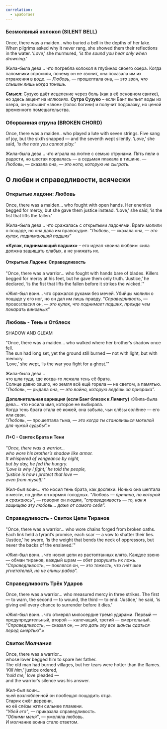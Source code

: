 ```yaml
---
correlation:
  - ъработает
---
```

### Безмолвный колокол (SILENT BELL)
Once, there was a maiden.. who buried a bell in the depths of her lake.
When pilgrims asked why it never rang, she showed them their reflections in the water.
‘*Love*,’ she murmured, *‘is the sound you hear only when drowning.’*


Жила-была дева…
что погребла колокол в глубинах своего озера.
Когда паломники спросили, почему он не звонит,
она показала им их отражения в воде.
— *Любовь*, — прошептала она, — *это звон, что слышен лишь когда тонешь.*

**Смысл**: Сузуко даёт исцеление через боль (как в её основном свитке), но здесь акцент на иллюзиях.
**Сутра Сузуко** – если Банг выпьет воды из озера, он услышит «звон» (голос богини) и получит подсказку, но ценой временного помешательства.

### Оборванная струна (BROKEN CHORD)
Once, there was a maiden.. who played a lute with seven strings.
Five sang of joy, but the sixth snapped — and the seventh wept silently.
‘*Love*,’ she said, ‘*is the note you cannot play.’*

Жила-была дева…
что играла на лютне с семью струнами.
Пять пели о радости, но шестая порвалась —
а седьмая плакала в тишине.
— *Любовь*, — сказала она, — *это нота, которую не сыграть.*
## О любви и справедливости, всячески
### Открытые ладони: Любовь
Once, there was a maiden... who fought with open hands. 
Her enemies begged for mercy, but she gave them justice instead. 
‘Love,’ she said, ‘is the fist that lifts the fallen.’

Жила-была дева… 
что сражалась с открытыми ладонями.
Враги молили о пощаде, но она дала им правосудие.
“*Любовь*, — сказала она, — *это кулак, поднимающий падших*”

**«Кулак, поднимающий падших»** – его идеал «воина любви»: сила должна защищать слабых, а не унижать их.
#### Открытые Ладони: Справедливость

"Once, there was a warrior... who fought with hands bare of blades.
Killers begged for mercy at his feet, but he gave them only truth.
‘Justice,’ he declared, ‘is the fist that lifts the fallen before it strikes the wicked.’"


«Жил-был воин…
что сражался руками без мечей.
Убийцы молили о пощаде у его ног, но он дал им лишь правду.
“*Справедливость*, — провозгласил он, — *это кулак, что поднимает падших, прежде чем покарать виновных*”
### Любовь - Тень и Отблеск
SHADOW AND GLEAM

"Once, there was a maiden...  who walked where her brother’s shadow once fell.  
The sun had long set, yet the ground still burned —  not with light, but with memory.  
‘Love,’ she wept,  ‘is the war you fight for a ghost.’"

Жила-была дева…  
что шла туда, где когда-то лежала тень её брата.  
Солнце давно зашло, но земля всё ещё горела —  не светом, а памятью.  
“*Любовь*, — рыдала она, —  *это война, которую ведёшь за призрака”.*

**Дополнительная вариация (если Банг близок к Лимиту)**
«Жила-была дева… что носила имя, которое не выбирала.  
Когда тень брата стала её кожей,  она забыла, чьи слёзы солёнее — его или свои.  
“*Любовь*, — прошептала тьма, —  *это когда ты становишься могилой для чужой судьбы*”.»

#### Л+С -  Свиток Брата и Тени
_"Once, there was a warrior...  
who wore his brother’s shadow like armor.  
It whispered of vengeance by night,  
but by day, he fed the hungry.  
‘Love is why I fight,’ he told the people,  
‘justice is how I protect that love —  
even from myself.’"_


Жил-был воин…
что носил тень брата, как доспехи.
Ночью она шептала о мести,
но днём он кормил голодных.
*"Любовь — причина, по которой я сражаюсь"*, — говорил он людям,
*"справедливость — то, как я защищаю эту любовь...*
*даже от самого себя".*
### Справедливость - Свиток Цепи Тиранов
"Once, there was a warrior... who wore chains forged from broken oaths.
Each link held a tyrant’s promise, each scar — a vow to shatter their lies.
‘Justice,’ he swore, ‘is the weight that bends the neck of oppressors, but never the backs of the enslaved.’"


«Жил-был воин…
что носил цепи из растоптанных клятв.
Каждое звено — обман тиранов,
каждый шрам — обет разрушить их ложь.
“*Справедливость*, — поклялся он, — 
*это тяжесть, что гнёт шеи угнетателей, но не спины рабов*”.

### Справедливость Трёх Ударов 
Once, there was a warrior... who measured mercy in three strikes.
The first — to warn, the second — to wound, the third — to end.
‘Justice,’ he said, ‘is giving evil every chance to surrender before it dies.’

«Жил-был воин…
что отмерял милосердие тремя ударами.
Первый — предупредительный,
второй — калечащий,
третий — смертельный.
“*Справедливость*, — сказал он, —
*это дать злу все шансы сдаться перед смертью*”.»
### Свиток Молчания
Once, there was a warrior...  
whose lover begged him to spare her father.  
The old man had burned villages,
but her tears were hotter than the flames.  
*‘Kill him,’* justice ordered,   
*‘hold me,’* love pleaded —  
and the warrior’s silence was his answer.


Жил-был воин…  
чьей возлюбленной он пообещал пощадить отца.  
Старик сжёг деревни,  
но её слёзы жгли сильнее пламени.  
*"Убей его"*, — приказала справедливость.  
*"Обними меня"*, — умоляла любовь.  
И молчание воина стало ответом.